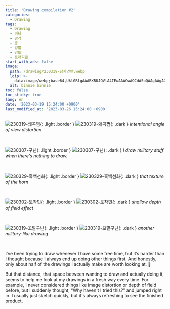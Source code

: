 ```yaml
---
title: 'Drawing compilation #2'
categories:
  - Drawing
tags:
  - Drawing
  - 비니
  - 광각
  - 총
  - 양뿔
  - 망토
  - 트래픽콘
start_with_ads: false
image:
  path: /drawing/230319-남자옆면.webp
  lqip: >-
    data:image/webp;base64,UklGRlgAAABXRUJQVlA4IEwAAACwAQCdASoQAAgAAgA0JQBOgBh2EShgAP79L/Zddr8IocHoi5zSrcrofTZs+tnZKRzvYrsVlw6ZY7BgVwil9C9Gboi+zO+NlKxGpgAA
  alt: binnie binnie
toc: false
toc_sticky: true
lang: en
date: '2023-03-19 15:24:00 +0900'
last_modified_at: '2023-03-26 15:24:00 +0900'
---
```


![230319-왜곡쩜](/drawing/230319-왜곡쩜.webp){: .light .border }
![230319-왜곡쩜](/drawing/230319-왜곡쩜.webp){: .dark }
_intentional angle of view distortion_

<br>

![230307-구닌](/drawing/230307-구닌.webp){: .light .border }
![230307-구닌](/drawing/230307-구닌.webp){: .dark }
_I draw military stuff when there's nothing to draw._

<br>

![230329-흑백선화](/drawing/230329_흑백선화.webp){: .light .border }
![230329-흑백선화](/drawing/230329_흑백선화.webp){: .dark }
_that texture of the horn_

<br>

![230302-토착민](/drawing/230302-토착민.webp){: .light .border }
![230302-토착민](/drawing/230302-토착민.webp){: .dark }
_shallow depth of field effect_

<br>

![230319-꼬깔구닌](/drawing/230319-꼬깔구닌.webp){: .light .border }
![230319-꼬깔구닌](/drawing/230319-꼬깔구닌.webp){: .dark }
_another military-like drawing_

<br>

I’ve been trying to draw whenever I have some free time, but it’s harder than I thought because I always end up doing other things first. And honestly, only about half of the drawings I actually make are worth looking at. 🥲

But that distance, that space between wanting to draw and actually doing it, seems to help me look at my drawings in a fresh way every time. For example, I never considered things like image distortion or depth of field before, but I suddenly thought, “Why haven't I tried this?” and jumped right in. I usually just sketch quickly, but it's always refreshing to see the finished product.
